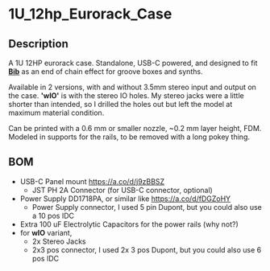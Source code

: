 # 1U_12hp_Eurorack_Case
## Description
A 1U 12HP eurorack case. Standalone, USB-C powered, and designed to fit [**Bib**](https://plinkysynth.com/docs/bib-manual) as an end of chain effect for groove boxes and synths.

Available in 2 versions, with and without 3.5mm stereo input and output on the case. **'wIO'** is with the stereo IO holes. My stereo jacks were a little shorter than intended, so I drilled the holes out but left the model at maximum material condition.

Can be printed with a 0.6 mm or smaller nozzle, ~0.2 mm layer height, FDM. Modeled in supports for the rails, to be removed with a long pokey thing.

## BOM
- USB-C Panel mount https://a.co/d/j9zBBSZ
  - JST PH 2A Connector (for USB-C connector, optional)
- Power Supply DD1718PA, or similar like https://a.co/d/fDGZoHY
  - Power Supply connector, I used 5 pin Dupont, but you could also use a 10 pos IDC
- Extra 100 uF Electrolytic Capacitors for the power rails (why not?)
- for **wIO** variant,
  - 2x Stereo Jacks 
  - 2x3 pos connector, I used 2x 3 pos Dupont, but you could also use 6 pos IDC 
